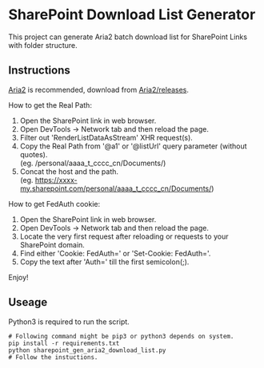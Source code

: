 # SharePoint Download List Generator

This project can generate Aria2 batch download list for SharePoint Links with folder structure.

## Instructions

[Aria2](https://github.com/aria2/aria2) is recommended, download from [Aria2/releases](https://github.com/aria2/aria2/releases).

How to get the Real Path:

1. Open the SharePoint link in web browser.
2. Open DevTools -> Network tab and then reload the page.
3. Filter out 'RenderListDataAsStream' XHR request(s).
4. Copy the Real Path from '@a1' or '@listUrl' query parameter (without quotes).  
   (eg. /personal/aaaa_t_cccc_cn/Documents/)
5. Concat the host and the path.   
   (eg. https://xxxx-my.sharepoint.com/personal/aaaa_t_cccc_cn/Documents/)

How to get FedAuth cookie:

1. Open the SharePoint link in web browser.
2. Open DevTools -> Network tab and then reload the page.
3. Locate the very first request after reloading or requests to your SharePoint domain.
4. Find either 'Cookie: FedAuth=' or 'Set-Cookie: FedAuth='.
5. Copy the text after 'Auth=' till the first semicolon(;).

Enjoy!

## Useage

Python3 is required to run the script.

```
# Following command might be pip3 or python3 depends on system.
pip install -r requirements.txt
python sharepoint_gen_aria2_download_list.py
# Follow the instuctions.
```

